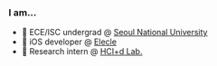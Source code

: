 ### I am...

- 🔭 ECE/ISC undergrad @ [Seoul National University](https://www.snu.ac.kr)
- 🌱 iOS developer @ [Elecle](https://elecle.bike)
- 👯 Research intern @ [HCI+d Lab.](http://hcid.snu.ac.kr)
